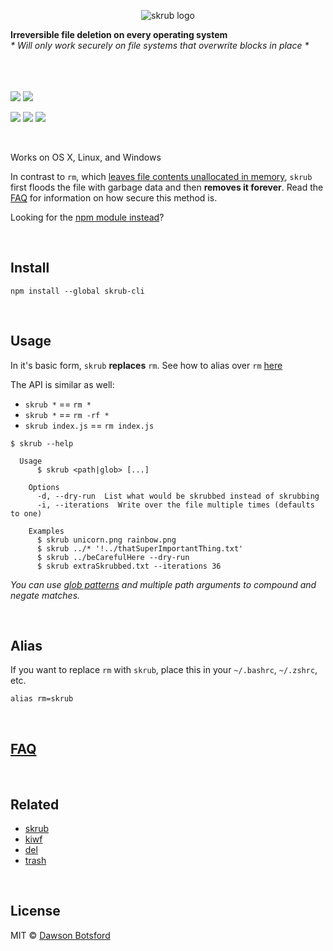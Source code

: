 <p align="center">
  <a><img src="https://raw.githubusercontent.com/dawsbot/skrub/master/img/logo.png" title="skrub logo"/></a>

  <br>

  <b>Irreversible file deletion on every operating system</b>
  <br>
  <i>* Will only work securely on file systems that overwrite blocks in place *</i>

  <br>
  <br><br><a href="https://travis-ci.org/dawsbot/skrub-cli"><img src="https://api.travis-ci.org/dawsbot/skrub-cli.svg?branch=master"></a>
  <a href="https://ci.appveyor.com/project/dawsonbotsford/skrub-cli"><img src="https://ci.appveyor.com/api/projects/status/two1klt2y7va7qab?svg=true"></a>

  <br>

  <a href="https://www.npmjs.com/package/skrub-cli"><img src="https://img.shields.io/npm/v/skrub-cli.svg"></a>
  <a href="http://npmjs.org/skrub-cli"><img src="http://img.shields.io/npm/dm/skrub-cli.svg?style=flat"></a>
  <a href="https://github.com/sindresorhus/xo"><img src="https://img.shields.io/badge/code_style-XO-5ed9c7.svg"></a>
</p>


<br>

Works on OS X, Linux, and Windows

In contrast to `rm`, which [leaves file contents unallocated in memory](http://unix.stackexchange.com/questions/10883/where-do-files-go-when-the-rm-command-is-issued), `skrub` first floods the file with garbage data and then **removes it forever**. Read the [FAQ](https://github.com/dawsonbotsford/skrub#faq) for information on how secure this method is.

Looking for the [npm module instead](https://github.com/dawsonbotsford/skrub)?

<br>

## Install

```
npm install --global skrub-cli
```

<br>

## Usage

In it's basic form, `skrub` **replaces** `rm`. See how to alias over `rm` [here](#alias)

The API is similar as well:

* `skrub *` == `rm *`
* `skrub *` == `rm -rf *`
* `skrub index.js` == `rm index.js`

```
$ skrub --help

  Usage
      $ skrub <path|glob> [...]

    Options
      -d, --dry-run  List what would be skrubbed instead of skrubbing
      -i, --iterations  Write over the file multiple times (defaults to one)

    Examples
      $ skrub unicorn.png rainbow.png
      $ skrub ../* '!../thatSuperImportantThing.txt'
      $ skrub ../beCarefulHere --dry-run
      $ skrub extraSkrubbed.txt --iterations 36
```

*You can use [glob patterns](https://github.com/sindresorhus/globby#globbing-patterns) and multiple path arguments to compound and negate matches.*

<br>

## Alias

If you want to replace `rm` with `skrub`, place this in your `~/.bashrc`, `~/.zshrc`, etc.

```
alias rm=skrub
```

<br>

## [FAQ](https://github.com/dawsonbotsford/skrub#faq)

<br>

## Related

* [skrub](https://github.com/dawsonbotsford/skrub)
* [kiwf](https://github.com/BrianNewsom/kiwf)
* [del](https://github.com/sindresorhus/del)
* [trash](https://github.com/sindresorhus/trash)

<br>

## License

MIT © [Dawson Botsford](http://dawsonbotsford.com)
